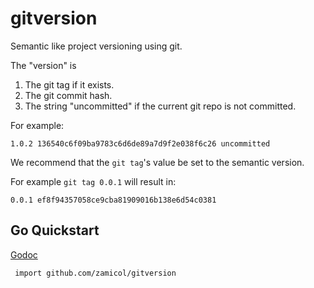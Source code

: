 # gitversion

Semantic like project versioning using git.  

The "version" is
  1. The git tag if it exists.
  2. The git commit hash.
  3. The string "uncommitted" if the current git repo is not committed.

For example:

    1.0.2 136540c6f09ba9783c6d6de89a7d9f2e038f6c26 uncommitted

We recommend that the `git tag`'s value be set to the semantic version.

For example `git tag 0.0.1` will result in:

    0.0.1 ef8f94357058ce9cba81909016b138e6d54c0381


## Go Quickstart
[Godoc](https://godoc.org/github.com/zamicol/gitversion)

` import github.com/zamicol/gitversion`
